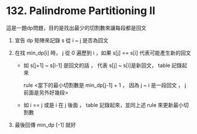 # 132. Palindrome Partitioning II

這是一題dp問題，目的是找出最少的切割數來讓每段都是回文

1. 宣告 dp 矩陣來記錄 s 從 i ~ j 是否為回文
2. 在找 min_dp[i] 時， j 從 0 遍歷到 i ，如果 s[j]  ==  s[i] 代表可能產生新的回文 
	+ 如  s[j+1] ~ s[i-1] 是回文的話 ， 代表 s[j] ~ s[i]是新回文， table 記錄起來
	
	  rule <當下的最小切割數是 min_dp[j-1] + 1 ， 因為 j ~ i 是一段回文 ， j 前面是另外好幾段>
	
	+   如 i == j 或是 i 在 j 後面 ， table 記錄起來，並同上述 rule 來更新最小切割數
	
3. 最後回傳 min_dp [-1] 就好







